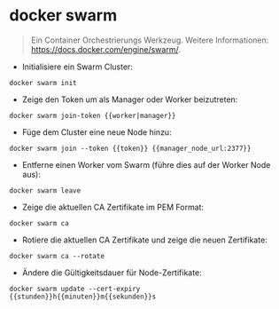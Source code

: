 # docker swarm

> Ein Container Orchestrierungs Werkzeug.
> Weitere Informationen: <https://docs.docker.com/engine/swarm/>.

- Initialisiere ein Swarm Cluster:

`docker swarm init`

- Zeige den Token um als Manager oder Worker beizutreten:

`docker swarm join-token {{worker|manager}}`

- Füge dem Cluster eine neue Node hinzu:

`docker swarm join --token {{token}} {{manager_node_url:2377}}`

- Entferne einen Worker vom Swarm (führe dies auf der Worker Node aus):

`docker swarm leave`

- Zeige die aktuellen CA Zertifikate im PEM Format:

`docker swarm ca`

- Rotiere die aktuellen CA Zertifikate und zeige die neuen Zertifikate:

`docker swarm ca --rotate`

- Ändere die Gültigkeitsdauer für Node-Zertifikate:

`docker swarm update --cert-expiry {{stunden}}h{{minuten}}m{{sekunden}}s`
